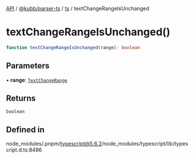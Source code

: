 [API](../../../../../packages.md) / [@kubb/parser-ts](../../../index.md) / [ts](../index.md) / textChangeRangeIsUnchanged

# textChangeRangeIsUnchanged()

```ts
function textChangeRangeIsUnchanged(range): boolean
```

## Parameters

• **range**: [`TextChangeRange`](../interfaces/TextChangeRange.md)

## Returns

`boolean`

## Defined in

node\_modules/.pnpm/typescript@5.6.2/node\_modules/typescript/lib/typescript.d.ts:8486

